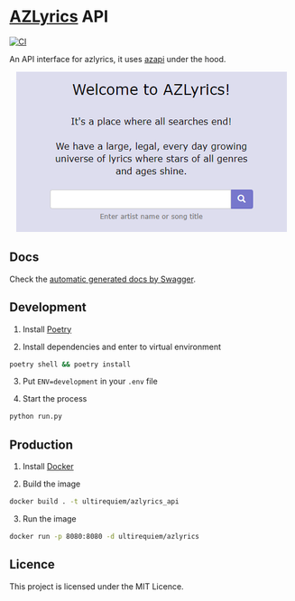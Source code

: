 # [AZLyrics](https://www.azlyrics.com) API

[![CI](https://github.com/UltiRequiem/azlyrics_api/actions/workflows/ci.yaml/badge.svg)](https://github.com/UltiRequiem/azlyrics_api/actions/workflows/ci.yaml)

An API interface for azlyrics, it uses [azapi](https://github.com/elmoiv/azapi)
under the hood.

<div align="center">
  <img src="./assets/cover.png" />
</div>

## Docs

Check the
[automatic generated docs by Swagger](https://azlyrics.herokuapp.com/docs).

## Development

1. Install [Poetry](https://python-poetry.org)

2. Install dependencies and enter to virtual environment

```sh
poetry shell && poetry install
```

3. Put `ENV=development` in your `.env` file

4. Start the process

```sh
python run.py
```

## Production

1. Install [Docker](https://docs.docker.com/get-docker)

2. Build the image

```sh
docker build . -t ultirequiem/azlyrics_api
```

3. Run the image

```sh
docker run -p 8080:8080 -d ultirequiem/azlyrics
```

## Licence

This project is licensed under the MIT Licence.
